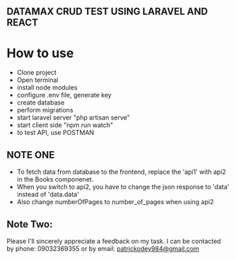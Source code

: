 ## DATAMAX CRUD TEST USING LARAVEL AND REACT 

# How to use
- Clone project
- Open terminal
- install node modules
- configure .env file, generate key
- create database
- perform migrations
- start laravel server "php artisan serve"
- start client side "npm run watch"
- to test API, use POSTMAN

## NOTE ONE
- To fetch data from database to the frontend, replace the 'api1' with api2 in the Books componenet.
- When you switch to api2, you have to change the json response to 'data' instead of 'data.data'
- Also change numberOfPages to number_of_pages when using api2


## Note Two: 
Please I'll sincerely appreciate a feedback on my task. I can be contacted by phone: 09032369355 or by email: patrickodey984@gmail.com
